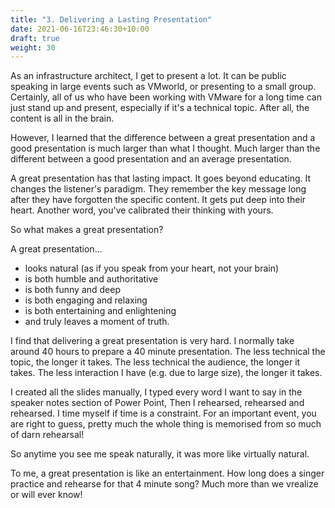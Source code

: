 ```yaml
---
title: "3. Delivering a Lasting Presentation"
date: 2021-06-16T23:46:30+10:00
draft: true
weight: 30
---
```


As an infrastructure architect, I get to present a lot. It can be public speaking in large events such as VMworld, or presenting to a small group. Certainly, all of us who have been working with VMware for a long time can just stand up and present, especially if it's a technical topic. After all, the content is all in the brain.

However, I learned that the difference between a great presentation and a good presentation is much larger than what I thought. Much larger than the different between a good presentation and an average presentation.

A great presentation has that lasting impact. It goes beyond educating. It changes the listener's paradigm. They remember the key message long after they have forgotten the specific content. It gets put deep into their heart. Another word, you've calibrated their thinking with yours.

So what makes a great presentation?

A great presentation...

- looks natural (as if you speak from your heart, not your brain)
- is both humble and authoritative
- is both funny and deep
- is both engaging and relaxing
- is both entertaining and enlightening
- and truly leaves a moment of truth.

I find that delivering a great presentation is very hard. I normally take around 40 hours to prepare a 40 minute presentation. The less technical the topic, the longer it takes. The less technical the audience, the longer it takes. The less interaction I have (e.g. due to large size), the longer it takes.

I created all the slides manually, I typed every word I want to say in the speaker notes section of Power Point, Then I rehearsed, rehearsed and rehearsed. I time myself if time is a constraint. For an important event, you are right to guess, pretty much the whole thing is memorised from so much of darn rehearsal!

So anytime you see me speak naturally, it was more like virtually natural.

To me, a great presentation is like an entertainment. How long does a singer practice and rehearse for that 4 minute song? Much more than we vrealize or will ever know!